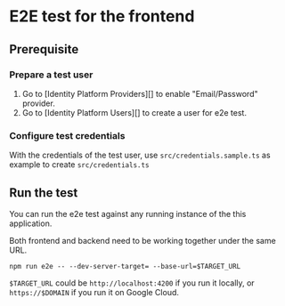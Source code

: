 
# E2E test for the frontend

## Prerequisite

### Prepare a test user

1. Go to [Identity Platform Providers][] to enable "Email/Password" provider.
2. Go to [Identity Platform Users][] to create a user for e2e test.

### Configure test credentials

With the credentials of the test user, use `src/credentials.sample.ts` as example to create `src/credentials.ts`

## Run the test

You can run the e2e test against any running instance of the this application.

Both frontend and backend need to be working together under the same URL.

```
npm run e2e -- --dev-server-target= --base-url=$TARGET_URL
```

`$TARGET_URL` could be `http://localhost:4200` if you run it locally, or `https://$DOMAIN` if you run it on Google Cloud.
